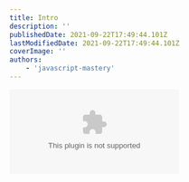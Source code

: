```yaml
---
title: Intro
description: ''
publishedDate: 2021-09-22T17:49:44.101Z
lastModifiedDate: 2021-09-22T17:49:44.101Z
coverImage: ''
authors:
    - 'javascript-mastery'
---
```


<Embed type="youtube" url="https://youtu.be/9DDX3US3kss?t=0" title="Intro" />
